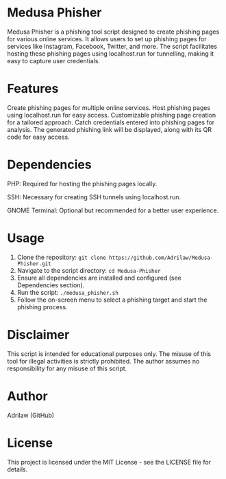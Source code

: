 # Medusa Phisher
Medusa Phisher is a phishing tool script designed to create phishing pages for various online services. It allows users to set up phishing pages for services like Instagram, Facebook, Twitter, and more. The script facilitates hosting these phishing pages using localhost.run for tunnelling, making it easy to capture user credentials.

# Features
Create phishing pages for multiple online services.
Host phishing pages using localhost.run for easy access.
Customizable phishing page creation for a tailored approach.
Catch credentials entered into phishing pages for analysis.
The generated phishing link will be displayed, along with its QR code for easy access.

# Dependencies
PHP: Required for hosting the phishing pages locally.

SSH: Necessary for creating SSH tunnels using localhost.run.

GNOME Terminal: Optional but recommended for a better user experience.

# Usage

1. Clone the repository: `git clone https://github.com/Adrilaw/Medusa-Phisher.git`
2. Navigate to the script directory: `cd Medusa-Phisher`
3. Ensure all dependencies are installed and configured (see Dependencies section).
4. Run the script: `./medusa_phisher.sh`
5. Follow the on-screen menu to select a phishing target and start the phishing process.


# Disclaimer
This script is intended for educational purposes only. The misuse of this tool for illegal activities is strictly prohibited. The author assumes no responsibility for any misuse of this script.

# Author
Adrilaw (GitHub)

# License
This project is licensed under the MIT License - see the LICENSE file for details.


